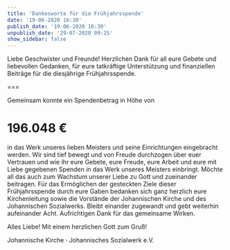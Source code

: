 ```yaml
---
title: 'Dankesworte für die Frühjahrsspende'
date: '19-06-2020 16:30'
publish_date: '19-06-2020 16:30'
unpublish_date: '29-07-2020 09:25'
show_sidebar: false
---
```


Liebe Geschwister und Freunde!
Herzlichen Dank für all eure Gebete und liebevollen Gedanken, für eure tatkräftige Unterstützung und finanziellen Beiträge für die diesjährige Frühjahrsspende. 

===

Gemeinsam konnte ein Spendenbetrag in Höhe von

# 196.048 €

in das Werk unseres lieben Meisters und seine Einrichtungen eingebracht werden.
Wir sind tief bewegt und von Freude durchzogen über euer Vertrauen und wie ihr eure Gebete, eure Freude, eure Arbeit und eure mit Liebe gegebenen Spenden in das Werk unseres Meisters einbringt. Möchte all das auch zum Wachstum unserer Liebe zu Gott und zueinander beitragen.
Für das Ermöglichen der gesteckten Ziele dieser Frühjahrsspende durch eure Gaben bedanken sich ganz herzlich eure Kirchenleitung sowie die Vorstände der Johannischen Kirche und des Johannischen Sozialwerks. Bleibt einander zugewandt und gebt weiterhin aufeinander Acht. Aufrichtigen Dank für das gemeinsame Wirken.

Alles Liebe!
Mit einem herzlichen Gott zum Gruß!

Johannische Kirche · Johannisches Sozialwerk e.V.


